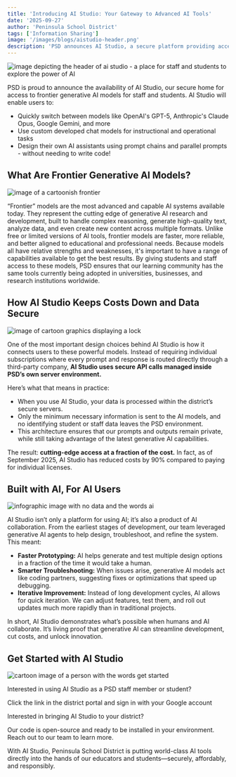 ```yaml
---
title: 'Introducing AI Studio: Your Gateway to Advanced AI Tools'
date: '2025-09-27'
author: 'Peninsula School District'
tags: ['Information Sharing']
image: '/images/blogs/aistudio-header.png'
description: 'PSD announces AI Studio, a secure platform providing access to frontier generative AI models for staff and students, featuring cost-effective API management and custom tool development capabilities.'
---
```


![image depicting the header of ai studio - a place for staff and students to explore the power of AI](/images/blogs/aistudio-header.png)

PSD is proud to announce the availability of AI Studio, our secure home for access to frontier generative AI models for staff and students. AI Studio will enable users to:

- Quickly switch between models like OpenAI's GPT-5, Anthropic's Claude Opus, Google Gemini, and more
- Use custom developed chat models for instructional and operational tasks
- Design their own AI assistants using prompt chains and parallel prompts - without needing to write code!

## What Are Frontier Generative AI Models?

![image of a cartoonish frontier](/images/blogs/frontier.png)

“Frontier” models are the most advanced and capable AI systems available today. They represent the cutting edge of generative AI research and development, built to handle complex reasoning, generate high-quality text, analyze data, and even create new content across multiple formats. Unlike free or limited versions of AI tools, frontier models are faster, more reliable, and better aligned to educational and professional needs.
Because models all have relative strengths and weaknesses, it's important to have a range of capabilities available to get the best results. By giving students and staff access to these models, PSD ensures that our learning community has the same tools currently being adopted in universities, businesses, and research institutions worldwide.

## How AI Studio Keeps Costs Down and Data Secure

![image of cartoon graphics displaying a lock](/images/blogs/secure.png)

One of the most important design choices behind AI Studio is how it connects users to these powerful models. Instead of requiring individual subscriptions where every prompt and response is routed directly through a third-party company, **AI Studio uses secure API calls managed inside PSD’s own server environment.**

Here’s what that means in practice:

- When you use AI Studio, your data is processed within the district’s secure servers.
- Only the minimum necessary information is sent to the AI models, and no identifying student or staff data leaves the PSD environment.
- This architecture ensures that our prompts and outputs remain private, while still taking advantage of the latest generative AI capabilities.

The result: **cutting-edge access at a fraction of the cost.** In fact, as of September 2025, AI Studio has reduced costs by 90% compared to paying for individual licenses.

## Built with AI, For AI Users

![infographic image with no data and the words ai](/images/blogs/aimodels.png)

AI Studio isn’t only a platform for using AI; it’s also a product of AI collaboration. From the earliest stages of development, our team leveraged generative AI agents to help design, troubleshoot, and refine the system.
This meant:

- **Faster Prototyping:** AI helps generate and test multiple design options in a fraction of the time it would take a human.
- **Smarter Troubleshooting:** When issues arise, generative AI models act like coding partners, suggesting fixes or optimizations that speed up debugging.
- **Iterative Improvement:** Instead of long development cycles, AI allows for quick iteration. We can adjust features, test them, and roll out updates much more rapidly than in traditional projects.

In short, AI Studio demonstrates what’s possible when humans and AI collaborate. It’s living proof that generative AI can streamline development, cut costs, and unlock innovation.

## Get Started with AI Studio

![cartoon image of a person with the words get started](/images/blogs/getstarted.png)

Interested in using AI Studio as a PSD staff member or student?

Click the link in the district portal and sign in with your Google account

Interested in bringing AI Studio to your district?

Our code is open-source and ready to be installed in your environment. Reach out to our team to learn more.

With AI Studio, Peninsula School District is putting world-class AI tools directly into the hands of our educators and students—securely, affordably, and responsibly.
